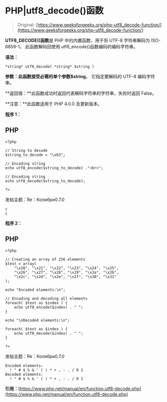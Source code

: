 # PHP|utf8_decode()函数

> Original: [https://www.geeksforgeeks.org/php-utf8_decode-function/](https://www.geeksforgeeks.org/php-utf8_decode-function/)

**UTF8_DECODE()函数**是 PHP 中的内置函数，用于将 UTF-8 字符串解码为 ISO-8859-1。 此函数解码回使用 utf8_encode()函数编码的编码字符串。

**语法：**

```
*string* utf8_decode( *string* $string )
```

**参数：**此函数接受必需的单个参数**$string**。 它指定要解码的 UTF-8 编码字符串。

**返回值：**此函数成功时返回代表解码字符串的字符串，失败时返回 False。

**注意：**此函数适用于 PHP 4.0.0 及更新版本。

**程序 1：**

## PHP

```
<?php

// String to decode
$string_to_decode = "\x63";

// Encoding string
echo utf8_encode($string_to_decode) ."<br>";

// Encoding string
echo utf8_decode($string_to_decode);

?>
```

发帖主题：Re：Колибри0.7.0

```
c
c
```

**程序 2：**

## PHP

```
<?php

// Creating an array of 256 elements
$text = array(
    "\x20", "\x21", "\x22", "\x23", "\x24", "\x25",
    "\x26", "\x27", "\x28", "\x29", "\x2a", "\x2b",
    "\x2c", "\x2d", "\x2e", "\x2f", "\x30", "\x31"
);

echo "Encoded elements:\n";

// Encoding and decoding all elements
foreach( $text as $index ) {
    echo utf8_encode($index) . " ";
}

echo "\nDecoded elements:\n";

foreach( $text as $index ) {
    echo utf8_decode($index) . " ";
}

?>
```

发帖主题：Re：Колибри0.7.0

```
Encoded elements:
  ! " # $ % & ' ( ) * + , - . / 0 1 
Decoded elements:
  ! " # $ % & ' ( ) * + , - . / 0 1 
```

**引用：**[https://www.php.net/manual/en/function.utf8-decode.php](https://www.php.net/manual/en/function.utf8-decode.php)